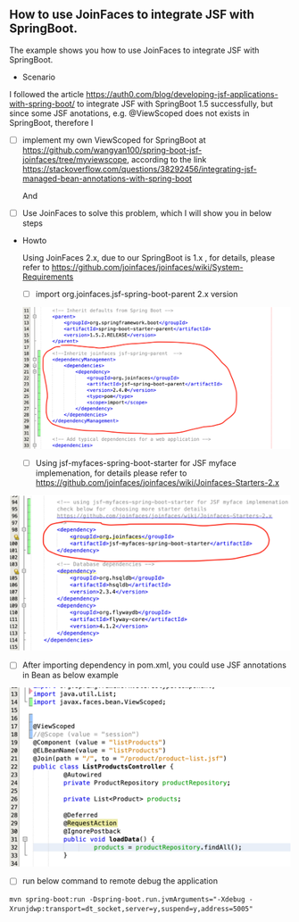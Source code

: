 ## How to use JoinFaces to integrate JSF with SpringBoot.



The example shows you how to use JoinFaces to integrate JSF with SpringBoot.



- Scenario 

I followed the article https://auth0.com/blog/developing-jsf-applications-with-spring-boot/ to integrate JSF with SpringBoot 1.5 successfully, but since some JSF anotations, e.g. @ViewScoped does not exists in SpringBoot, therefore I 

- [ ] implement my own ViewScoped for SpringBoot at https://github.com/wangyan100/spring-boot-jsf-joinfaces/tree/myviewscope, according to the link https://stackoverflow.com/questions/38292456/integrating-jsf-managed-bean-annotations-with-spring-boot 

  And

- [ ] Use JoinFaces to solve this problem, which I will show you in below steps 

  

- Howto

  Using JoinFaces 2.x, due to our SpringBoot is 1.x , for details, please refer to https://github.com/joinfaces/joinfaces/wiki/System-Requirements

  

  - [ ] import org.joinfaces.jsf-spring-boot-parent 2.x version

    

  ![jsf-spring-parent](./screenshot/jsf-spring-parent.png)

  

  - [ ] Using jsf-myfaces-spring-boot-starter for JSF myface implemenation, for details please refer to         https://github.com/joinfaces/joinfaces/wiki/Joinfaces-Starters-2.x

    

![jsf-myfaces-spring-boot-starter](./screenshot/jsf-myfaces-spring-boot-starter.png)



- [ ]  After importing dependency in pom.xml, you could use JSF annotations in Bean as below example

  


  ![BeanwithViewScope](./screenshot/BeanwithViewScope.png)



- [ ]  run below command to remote debug the application

  `mvn spring-boot:run -Dspring-boot.run.jvmArguments="-Xdebug -Xrunjdwp:transport=dt_socket,server=y,suspend=y,address=5005"`